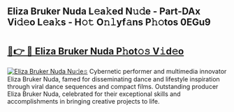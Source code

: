 ## Eliza Bruker Nuda L𝚎a𝚔ed N𝚞𝚍e - Part-DAx Vi𝚍𝚎o L𝚎a𝚔s - H𝚘𝚝 O𝚗𝚕yf𝚊ns P𝚑𝚘tos 0EGu9

# <h2><a href="http://kf2nvp.oniu.top/?m=Eliza+Bruker+Nuda">🔗👉 🔴 Eliza Bruker Nuda P𝚑ot𝚘𝚜 V𝚒d𝚎o</a></h2>

[![Eliza Bruker Nuda Nu𝚍e𝚜](https://i.imgur.com/0qMVB7G.gif)](http://kf2nvp.oniu.top/?m=Eliza+Bruker+Nuda)
Cybernetic performer and multimedia innovator Eliza Bruker Nuda, famed for disseminating dance and lifestyle inspiration through viral dance sequences and compact films. Outstanding producer Eliza Bruker Nuda, celebrated for their exceptional skills and accomplishments in bringing creative projects to life.  
